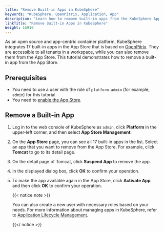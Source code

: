 ```yaml
---
title: "Remove Built-in Apps in KubeSphere"
keywords: "KubeSphere, OpenPitrix, Application, App"
description: "Learn how to remove built-in apps from the KubeSphere App Store."
linkTitle: "Remove Built-in Apps in KubeSphere"
Weight: 16910
---
```


As an open source and app-centric container platform, KubeSphere integrates 17 built-in apps in the App Store that is based on [OpenPitrix](https://github.com/openpitrix/openpitrix). They are accessible to all tenants in a workspace, while you can also remove them from the App Store. This tutorial demonstrates how to remove a built-in app from the App Store.

## Prerequisites

- You need to use a user with the role of `platform-admin` (for example, `admin`) for this tutorial.
- You need to [enable the App Store](../../../pluggable-components/app-store/).

## Remove a Built-in App

1. Log in to the web console of KubeSphere as `admin`, click **Platform** in the upper-left corner, and then select **App Store Management**.

2. On the **App Store** page, you can see all 17 built-in apps in the list. Select an app that you want to remove from the App Store. For example, click **Tomcat** to go to its detail page.

3. On the detail page of Tomcat, click **Suspend App** to remove the app.

4. In the displayed dialog box, click **OK** to confirm your operation.

5. To make the app available again in the App Store, click **Activate App** and then click **OK** to confirm your operation.

   {{< notice note >}}

   You can also create a new user with necessary roles based on your needs. For more information about managing apps in KubeSphere, refer to [Application Lifecycle Management](../../../application-store/app-lifecycle-management/).

   {{</ notice >}}